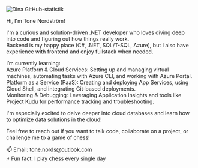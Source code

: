 ![Dina GitHub-statistik](https://github-readme-stats.vercel.app/api?username=mobtone&show_icons=true&theme=dark)

Hi, I'm Tone Nordström!    

I'm a curious and solution-driven .NET developer who loves diving deep into code and figuring out how things really work.  
Backend is my happy place (C#, .NET, SQL/T-SQL, Azure), but I also have experience with frontend and enjoy fullstack when needed.    

I’m currently learning:  
Azure Platform & Cloud Services: Setting up and managing virtual machines, automating tasks with Azure CLI, and working with Azure Portal.  
Platform as a Service (PaaS): Creating and deploying App Services, using Cloud Shell, and integrating Git-based deployments.  
Monitoring & Debugging: Leveraging Application Insights and tools like Project Kudu for performance tracking and troubleshooting.    

I'm especially excited to delve deeper into cloud databases and learn how to optimize data solutions in the cloud!     

Feel free to reach out if you want to talk code, collaborate on a project, or challenge me to a game of chess!    

📫 Email: tone.nords@outlook.com  
⚡ Fun fact: I play chess every single day  
